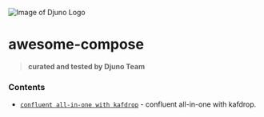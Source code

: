 ![Image of Djuno Logo](https://manager.djuno.io/icon/favicon-32x32.png?v=2)
# awesome-compose


> **curated and tested by  Djuno Team**


### Contents

- [`confluent all-in-one with kafdrop`](https://github.com/Djuno-Ltd/awesome-compose/tree/main/confluent-all-in-one-with-kafdrop) - confluent all-in-one with kafdrop.
